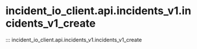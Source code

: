 # incident_io_client.api.incidents_v1.incidents_v1_create

::: incident_io_client.api.incidents_v1.incidents_v1_create